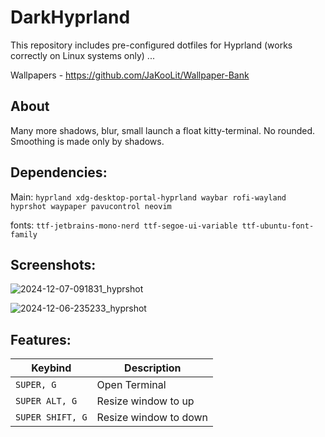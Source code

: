 # DarkHyprland
This repository includes pre-configured dotfiles for Hyprland (works correctly on Linux systems only) ...

Wallpapers - https://github.com/JaKooLit/Wallpaper-Bank

## About
Many more shadows, blur, small launch a float kitty-terminal. No rounded. Smoothing is made only by shadows.
## Dependencies:
Main:  `hyprland xdg-desktop-portal-hyprland waybar rofi-wayland hyprshot waypaper pavucontrol neovim`

fonts: `ttf-jetbrains-mono-nerd ttf-segoe-ui-variable ttf-ubuntu-font-family`

## Screenshots:

![2024-12-07-091831_hyprshot](https://github.com/user-attachments/assets/6d553f8f-0621-40a4-a5f9-7dbbd5f26b0f)

![2024-12-06-235233_hyprshot](https://github.com/user-attachments/assets/691660ad-06ae-4d98-aa26-d7247b652e3a)

## Features:
| Keybind | Description |
| --- | --- |
| `SUPER, G` | Open Terminal |
| `SUPER ALT, G` | Resize window to up |
| `SUPER SHIFT, G` | Resize window to down |
